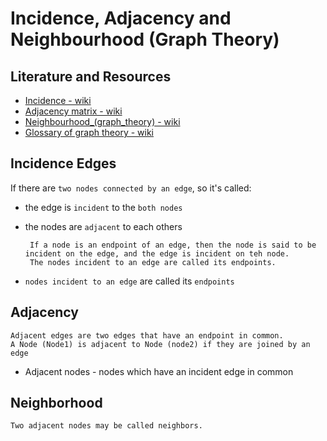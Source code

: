 # Incidence, Adjacency and Neighbourhood (Graph Theory)

## Literature and Resources

- [Incidence - wiki](https://en.wikipedia.org/wiki/Incidence_(graph))
- [Adjacency matrix - wiki](https://en.wikipedia.org/wiki/Adjacency_matrix)
- [Neighbourhood_(graph_theory) - wiki](https://en.wikipedia.org/wiki/Neighbourhood_(graph_theory))
- [Glossary of graph theory - wiki](https://en.wikipedia.org/wiki/Glossary_of_graph_theory)

## Incidence Edges

If there are `two nodes connected by an edge`, so it's called:

- the edge is `incident` to the `both nodes`
- the nodes are `adjacent` to each others

       If a node is an endpoint of an edge, then the node is said to be incident on the edge, and the edge is incident on teh node.
       The nodes incident to an edge are called its endpoints.
- `nodes incident to an edge` are called its `endpoints`

## Adjacency

    Adjacent edges are two edges that have an endpoint in common.
    A Node (Node1) is adjacent to Node (node2) if they are joined by an edge

- Adjacent nodes - nodes which have an incident edge in common

## Neighborhood

    Two adjacent nodes may be called neighbors.